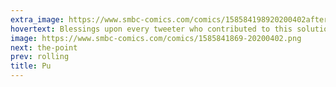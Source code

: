 ```yaml
---
extra_image: https://www.smbc-comics.com/comics/158584198920200402after.png
hovertext: Blessings upon every tweeter who contributed to this solution. I decided not to include cladding because cladding is for losers.
image: https://www.smbc-comics.com/comics/1585841869-20200402.png
next: the-point
prev: rolling
title: Pu
---
```

